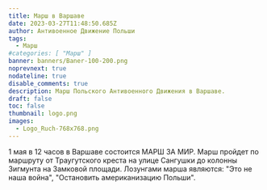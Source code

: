 ```yaml
---
title: Марш в Варшаве
date: 2023-03-27T11:48:50.685Z
author: Антивоенное Движение Польши
tags:
  - Марш
#categories: [ "Марш" ]
banner: banners/Baner-100-200.png
noprevnext: true
nodateline: true
disable_comments: true
description: Марш Польского Антивоенного Движения в Варшаве.
draft: false
toc: false
thumbnail: logo.png
images:
  - Logo_Ruch-768x768.png
---
```


1 мая в 12 часов в Варшаве состоится МАРШ ЗА МИР. Марш пройдет по маршруту от Траугутского креста на улице Сангушки до колонны Зигмунта на Замковой площади. Лозунгами марша являются: "Это не наша война", "Остановить американизацию Польши".
